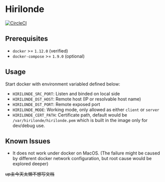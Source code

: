 # Hirilonde

[![CircleCI](https://circleci.com/gh/au9ustine/hirilonde.svg?style=svg)](https://circleci.com/gh/au9ustine/hirilonde)

## Prerequisites

- `docker` >= `1.12.0` (verified)
- `docker-compose` >= `1.9.0` (optional)

## Usage

Start docker with environment variabled defined below:

- `HIRILONDE_SRC_PORT`: Listen and binded on local side
- `HIRILONDE_DST_HOST`: Remote host (IP or resolvable host name)
- `HIRILONDE_DST_PORT`: Remote exposed port
- `HIRILONDE_MODE`: Working mode, only allowed as either `client` or `server`
- `HIRILONDE_CERT_PATH`: Certificate path, default would be `/var/hirilonde/hirilonde.pem` which is built in the image only for dev/debug use.

## Known Issues

- It does not work under docker on MacOS. (The failure might be caused by different docker network configuration, but root cause would be explored deeper)

~~up主今天太懒不想写文档~~
